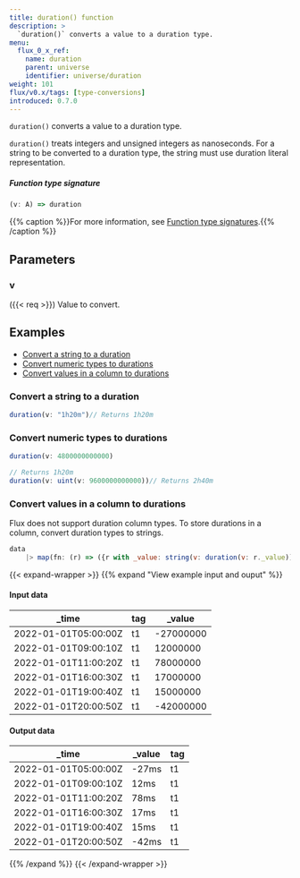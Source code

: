 ```yaml
---
title: duration() function
description: >
  `duration()` converts a value to a duration type.
menu:
  flux_0_x_ref:
    name: duration
    parent: universe
    identifier: universe/duration
weight: 101
flux/v0.x/tags: [type-conversions]
introduced: 0.7.0
---
```


<!------------------------------------------------------------------------------

IMPORTANT: This page was generated from comments in the Flux source code. Any
edits made directly to this page will be overwritten the next time the
documentation is generated. 

To make updates to this documentation, update the function comments above the
function definition in the Flux source code:

https://github.com/influxdata/flux/blob/master/stdlib/universe/universe.flux#L3198-L3198

Contributing to Flux: https://github.com/influxdata/flux#contributing
Fluxdoc syntax: https://github.com/influxdata/flux/blob/master/docs/fluxdoc.md

------------------------------------------------------------------------------->

`duration()` converts a value to a duration type.

`duration()` treats integers and unsigned integers as nanoseconds.
For a string to be converted to a duration type, the string must use
duration literal representation.

##### Function type signature

```js
(v: A) => duration
```

{{% caption %}}For more information, see [Function type signatures](/flux/v0.x/function-type-signatures/).{{% /caption %}}

## Parameters

### v
({{< req >}})
Value to convert.




## Examples

- [Convert a string to a duration](#convert-a-string-to-a-duration)
- [Convert numeric types to durations](#convert-numeric-types-to-durations)
- [Convert values in a column to durations](#convert-values-in-a-column-to-durations)

### Convert a string to a duration

```js
duration(v: "1h20m")// Returns 1h20m


```


### Convert numeric types to durations

```js
duration(v: 4800000000000)

// Returns 1h20m
duration(v: uint(v: 9600000000000))// Returns 2h40m


```


### Convert values in a column to durations

Flux does not support duration column types.
To store durations in a column, convert duration types to strings.

```js
data
    |> map(fn: (r) => ({r with _value: string(v: duration(v: r._value))}))

```

{{< expand-wrapper >}}
{{% expand "View example input and ouput" %}}

#### Input data

| _time                | tag  | _value    |
| -------------------- | ---- | --------- |
| 2022-01-01T05:00:00Z | t1   | -27000000 |
| 2022-01-01T09:00:10Z | t1   | 12000000  |
| 2022-01-01T11:00:20Z | t1   | 78000000  |
| 2022-01-01T16:00:30Z | t1   | 17000000  |
| 2022-01-01T19:00:40Z | t1   | 15000000  |
| 2022-01-01T20:00:50Z | t1   | -42000000 |


#### Output data

| _time                | _value  | tag  |
| -------------------- | ------- | ---- |
| 2022-01-01T05:00:00Z | -27ms   | t1   |
| 2022-01-01T09:00:10Z | 12ms    | t1   |
| 2022-01-01T11:00:20Z | 78ms    | t1   |
| 2022-01-01T16:00:30Z | 17ms    | t1   |
| 2022-01-01T19:00:40Z | 15ms    | t1   |
| 2022-01-01T20:00:50Z | -42ms   | t1   |

{{% /expand %}}
{{< /expand-wrapper >}}
